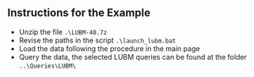 ## Instructions for the Example

- Unzip the file `.\LUBM-40.7z`
- Revise the paths in the script `.\launch_lubm.bat`
- Load the data following the procedure in the main page
- Query the data, the selected LUBM queries can be found at the folder `..\Queries\LUBM\`
